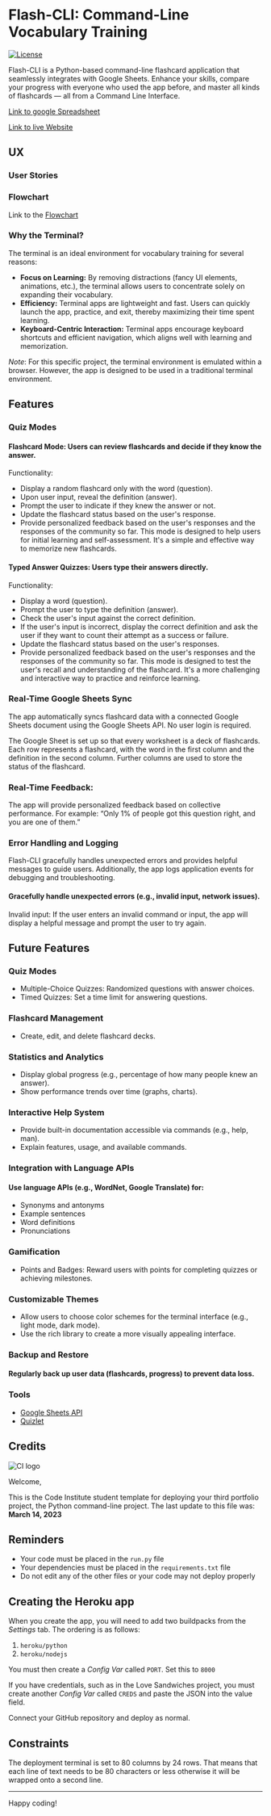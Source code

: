 # Flash-CLI: Command-Line Vocabulary Training

[![License](https://img.shields.io/badge/license-MIT-blue.svg)](https://opensource.org/licenses/MIT)

Flash-CLI is a Python-based command-line flashcard application that seamlessly integrates with Google Sheets. Enhance your skills, compare your progress with everyone who used the app before, and master all kinds of flashcards — all from a Command Line Interface.

[Link to google Spreadsheet](https://docs.google.com/spreadsheets/d/1hGXKTWDj8vrl2kdby4OqQysjKpAUj-r4rwd_002I7Vc/edit?usp=sharing)

[Link to live Website](https://flash-cli-1471beedfcc0.herokuapp.com/)

## UX

### User Stories

### Flowchart
Link to the [Flowchart](https://drive.google.com/file/d/1rDfChnROSVD_QkKvOzWtL8e4Z6Wk0UX-/view?usp=sharing)

### Why the Terminal?
The terminal is an ideal environment for vocabulary training for several reasons:

- **Focus on Learning:** By removing distractions (fancy UI elements, animations, etc.), the terminal allows users to concentrate solely on expanding their vocabulary.
- **Efficiency:** Terminal apps are lightweight and fast. Users can quickly launch the app, practice, and exit, thereby maximizing their time spent learning. 
- **Keyboard-Centric Interaction:** Terminal apps encourage keyboard shortcuts and efficient navigation, which aligns well with learning and memorization.

_Note_: For this specific project, the terminal environment is emulated within a browser. However, the app is designed to be used in a traditional terminal environment.

## Features

### Quiz Modes
#### Flashcard Mode: Users can review flashcards and decide if they know the answer.
Functionality:
- Display a random flashcard only with the word (question).
- Upon user input, reveal the definition (answer).
- Prompt the user to indicate if they knew the answer or not.
- Update the flashcard status based on the user's response.
- Provide personalized feedback based on the user's responses and the responses of the community so far.
This mode is designed to help users for initial learning and self-assessment. It's a simple and effective way to memorize new flashcards.
#### Typed Answer Quizzes: Users type their answers directly.
Functionality:
- Display a word (question).
- Prompt the user to type the definition (answer).
- Check the user's input against the correct definition.
- If the user's input is incorrect, display the correct definition and ask the user if they want to count their attempt as a success or failure.
- Update the flashcard status based on the user's responses.
- Provide personalized feedback based on the user's responses and the responses of the community so far.
This mode is designed to test the user's recall and understanding of the flashcard. It's a more challenging and interactive way to practice and reinforce learning.

### Real-Time Google Sheets Sync
The app automatically syncs flashcard data with a connected Google Sheets document using the Google Sheets API. No user login is required.

The Google Sheet is set up so that every worksheet is a deck of flashcards. Each row represents a flashcard, with the word in the first column and the definition in the second column. Further columns are used to store the status of the flashcard.

### Real-Time Feedback:
The app will provide personalized feedback based on collective performance. For example: “Only 1% of people got this question right, and you are one of them.”

### Error Handling and Logging
Flash-CLI gracefully handles unexpected errors and provides helpful messages to guide users. Additionally, the app logs application events for debugging and troubleshooting.

#### Gracefully handle unexpected errors (e.g., invalid input, network issues).
Invalid input: If the user enters an invalid command or input, the app will display a helpful message and prompt the user to try again.

## Future Features

### Quiz Modes
- Multiple-Choice Quizzes: Randomized questions with answer choices.
- Timed Quizzes: Set a time limit for answering questions.

### Flashcard Management
- Create, edit, and delete flashcard decks.

### Statistics and Analytics
- Display global progress (e.g., percentage of how many people knew an answer).
- Show performance trends over time (graphs, charts).

### Interactive Help System
- Provide built-in documentation accessible via commands (e.g., help, man).
- Explain features, usage, and available commands.

### Integration with Language APIs
#### Use language APIs (e.g., WordNet, Google Translate) for:
- Synonyms and antonyms
- Example sentences
- Word definitions
- Pronunciations

### Gamification
- Points and Badges: Reward users with points for completing quizzes or achieving milestones.

### Customizable Themes
- Allow users to choose color schemes for the terminal interface (e.g., light mode, dark mode).
- Use the rich library to create a more visually appealing interface.

### Backup and Restore
#### Regularly back up user data (flashcards, progress) to prevent data loss.

### Tools

- [Google Sheets API](https://developers.google.com/sheets/api)
- [Quizlet](https://quizlet.com/)

## Credits





![CI logo](https://codeinstitute.s3.amazonaws.com/fullstack/ci_logo_small.png)

Welcome,

This is the Code Institute student template for deploying your third portfolio project, the Python command-line project. The last update to this file was: **March 14, 2023**

## Reminders

- Your code must be placed in the `run.py` file
- Your dependencies must be placed in the `requirements.txt` file
- Do not edit any of the other files or your code may not deploy properly

## Creating the Heroku app

When you create the app, you will need to add two buildpacks from the _Settings_ tab. The ordering is as follows:

1. `heroku/python`
2. `heroku/nodejs`

You must then create a _Config Var_ called `PORT`. Set this to `8000`

If you have credentials, such as in the Love Sandwiches project, you must create another _Config Var_ called `CREDS` and paste the JSON into the value field.

Connect your GitHub repository and deploy as normal.

## Constraints

The deployment terminal is set to 80 columns by 24 rows. That means that each line of text needs to be 80 characters or less otherwise it will be wrapped onto a second line.

---

Happy coding!
